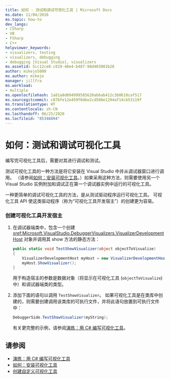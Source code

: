 ```yaml
---
title: 如何 - 测试和调试可视化工具 | Microsoft Docs
ms.date: 11/04/2016
ms.topic: how-to
dev_langs:
- CSharp
- VB
- FSharp
- C++
helpviewer_keywords:
- visualizers, testing
- visualizers, debugging
- debugging [Visual Studio], visualizers
ms.assetid: 5cc12ce8-c819-48e4-b487-98d403001b28
author: mikejo5000
ms.author: mikejo
manager: jillfra
ms.workload:
- multiple
ms.openlocfilehash: 1a81a8d094999585620ab6ab412c3b0610caf517
ms.sourcegitcommit: c076fe12e459f0dbe2cd508e1294af14cb53119f
ms.translationtype: HT
ms.contentlocale: zh-CN
ms.lasthandoff: 06/25/2020
ms.locfileid: "85348894"
---
```

# <a name="how-to-test-and-debug-a-visualizer"></a>如何：测试和调试可视化工具
编写完可视化工具后，需要对其进行调试和测试。

测试可视化工具的一种方法是将它安装在 Visual Studio 中并从调试器窗口进行调用。 （请参阅[如何：安装可视化工具](../debugger/how-to-install-a-visualizer.md)。）如果采用这种方法，则需要使用另一个 Visual Studio 实例附加和调试正在第一个调试器实例中运行的可视化工具。

一种更简单的调试可视化工具的方法，是从测试驱动程序运行可视化工具。 可视化工具 API 使这类驱动程序（称为“可视化工具开发宿主”）的创建更为容易。

### <a name="to-create-a-visualizer-development-host"></a>创建可视化工具开发宿主

1. 在调试器端类中，包含一个创建 <xref:Microsoft.VisualStudio.DebuggerVisualizers.VisualizerDevelopmentHost> 对象并调用其 show 方法的静态方法：

    ```csharp
    public static void TestShowVisualizer(object objectToVisualize)
    {
        VisualizerDevelopmentHost myHost = new VisualizerDevelopmentHost(objectToVisualize, typeof(DebuggerSide));
        myHost.ShowVisualizer();
    }
    ```

    用于构造宿主的参数是数据对象（将显示在可视化工具 (`objectToVisualize`) 中）和调试器端类的类型。

2. 添加下面的语句以调用 `TestShowVisualizer`。 如果可视化工具是在类库中创建的，则需要创建调用该类库的可执行文件，并将此语句放置到可执行文件中：

    ```csharp
    DebuggerSide.TestShowVisualizer(myString);
    ```

    有关更完整的示例，请参阅[演练：用 C# 编写可视化工具](../debugger/walkthrough-writing-a-visualizer-in-csharp.md)。

## <a name="see-also"></a>请参阅
- [演练：用 C# 编写可视化工具](../debugger/walkthrough-writing-a-visualizer-in-csharp.md)
- [如何：安装可视化工具](../debugger/how-to-install-a-visualizer.md)
- [创建自定义可视化工具](../debugger/create-custom-visualizers-of-data.md)
